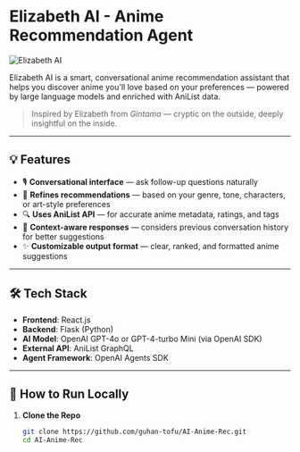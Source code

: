 # Elizabeth AI - Anime Recommendation Agent

![Elizabeth AI](media/elizabeth.png)

Elizabeth AI is a smart, conversational anime recommendation assistant that helps you discover anime you'll love based on your preferences — powered by large language models and enriched with AniList data.

> Inspired by Elizabeth from *Gintama* — cryptic on the outside, deeply insightful on the inside.

---

## 💡 Features

- 🎙️ **Conversational interface** — ask follow-up questions naturally  
- 🎯 **Refines recommendations** — based on your genre, tone, characters, or art-style preferences  
- 🔍 **Uses AniList API** — for accurate anime metadata, ratings, and tags  
- 🧠 **Context-aware responses** — considers previous conversation history for better suggestions  
- ✨ **Customizable output format** — clear, ranked, and formatted anime suggestions

---

## 🛠️ Tech Stack

- **Frontend**: React.js  
- **Backend**: Flask (Python)  
- **AI Model**: OpenAI GPT-4o or GPT-4-turbo Mini (via OpenAI SDK)  
- **External API**: AniList GraphQL  
- **Agent Framework**: OpenAI Agents SDK  

---

## 🚀 How to Run Locally

1. **Clone the Repo**
   ```bash
   git clone https://github.com/guhan-tofu/AI-Anime-Rec.git
   cd AI-Anime-Rec
